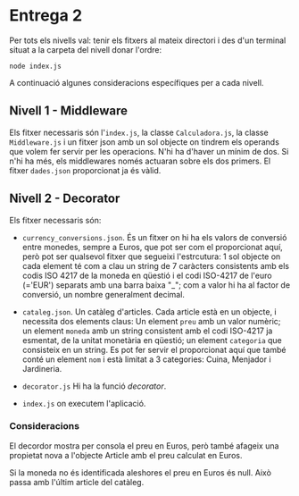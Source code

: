 # Entrega 2

Per tots els nivells val: tenir els fitxers al mateix directori i des d'un terminal situat a la carpeta del nivell donar l'ordre:

    node index.js

A continuació algunes consideracions específiques per a cada nivell.

## Nivell 1 - Middleware

Els fitxer necessaris són l'`index.js`, la classe `Calculadora.js`, la classe `Middleware.js` i un fitxer json amb un sol objecte on tindrem els operands que volem fer servir per les operacions. N'hi ha d'haver un mínim de dos. Si n'hi ha més, els middlewares només actuaran sobre els dos primers. El fitxer `dades.json` proporcionat ja és vàlid.


## Nivell 2 - Decorator

Els fitxer necessaris són:
- `currency_conversions.json`. És un fitxer on hi ha els valors de conversió entre monedes, sempre a Euros, que pot ser com el proporcionat aquí, però pot ser qualsevol fitxer que segueixi l'estrcutura: 1 sol objecte on cada element té com a clau un string de 7 caràcters consistents amb els codis ISO 4217 de la moneda en qüestió i el codi ISO-4217 de l'euro (='EUR') separats amb una barra baixa "_"; com a valor hi ha al factor de conversió, un nombre generalment decimal.

- `cataleg.json`. Un catàleg d'articles. Cada article està en un objecte, i necessita dos elements claus: Un element `preu` amb un valor numèric; un element `moneda` amb un string consistent amb el codi ISO-4217 ja esmentat, de la unitat monetària en qüestió; un element `categoria` que consisteix en un string. Es pot fer servir el proporcionat aquí que també conté un element `nom` i està limitat a 3 categories: Cuina, Menjador i Jardineria.

- `decorator.js` Hi ha la funció *decorator*.

- `index.js` on executem l'aplicació.

### Consideracions

El decordor mostra per consola el preu en Euros, però també afageix una propietat nova a l'objecte Article amb el preu calculat en Euros.

Si la moneda no és identificada aleshores el preu en Euros és null. Això passa amb l'últim article del catàleg.